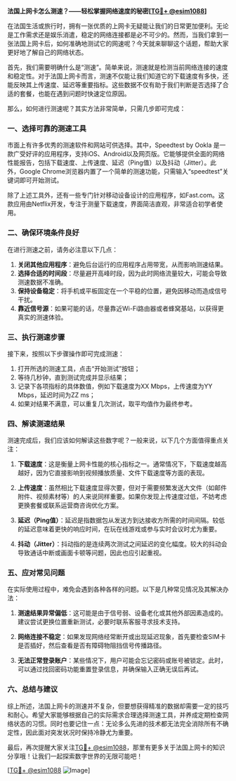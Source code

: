 **法国上网卡怎么测速？——轻松掌握网络速度的秘密[[TG💪+ @esim1088](https://t.me/s/esim1088)]**

在法国生活或旅行时，拥有一张优质的上网卡无疑能让我们的日常更加便利。无论是工作需求还是娱乐消遣，稳定的网络连接都是必不可少的。然而，当我们拿到一张法国上网卡后，如何准确地测试它的网速呢？今天就来聊聊这个话题，帮助大家更好地了解自己的网络状态。

首先，我们需要明确什么是“测速”。简单来说，测速就是检测当前网络连接的速度和稳定性。对于法国上网卡而言，测速不仅能让我们知道它的下载速度有多快，还能反映其上传速度、延迟等重要指标。这些数据不仅有助于我们判断是否选择了合适的套餐，也能在遇到问题时快速定位原因。

那么，如何进行测速呢？其实方法非常简单，只需几步即可完成：

### 一、选择可靠的测速工具

市面上有许多优秀的测速软件和网站可供选择。其中，Speedtest by Ookla 是一款广受好评的应用程序，支持iOS、Android以及网页版。它能够提供全面的网络性能报告，包括下载速度、上传速度、延迟（Ping值）以及抖动（Jitter）。此外，Google Chrome浏览器内置了一个简单的测速功能，只需输入“speedtest”关键词即可开始测试。

除了上述工具外，还有一些专门针对移动设备设计的应用程序，如Fast.com。这款应用由Netflix开发，专注于测量下载速度，界面简洁直观，非常适合初学者使用。

### 二、确保环境条件良好

在进行测速之前，请务必注意以下几点：

1. **关闭其他应用程序**：避免后台运行的应用程序占用带宽，从而影响测速结果。
2. **选择合适的时间段**：尽量避开高峰时段，因为此时网络流量较大，可能会导致测速数据不准确。
3. **保持设备稳定**：将手机或平板固定在一个平稳的位置，避免因移动而造成信号干扰。
4. **靠近信号源**：如果可能的话，尽量靠近Wi-Fi路由器或者蜂窝基站，以获得更真实的测速体验。

### 三、执行测速步骤

接下来，按照以下步骤操作即可完成测速：

1. 打开所选的测速工具，点击“开始测试”按钮；
2. 等待几秒钟，直到测试完成并显示结果；
3. 记录下各项指标的具体数值，例如下载速度为XX Mbps，上传速度为YY Mbps，延迟时间为ZZ ms；
4. 如果对结果不满意，可以重复几次测试，取平均值作为最终参考。

### 四、解读测速结果

测速完成后，我们应该如何解读这些数字呢？一般来说，以下几个方面值得重点关注：

1. **下载速度**：这是衡量上网卡性能的核心指标之一。通常情况下，下载速度越高越好，因为它直接影响到视频播放质量、文件下载速度等方面的表现。
   
2. **上传速度**：虽然相比下载速度显得次要，但对于需要频繁发送大文件（如邮件附件、视频素材等）的人来说同样重要。如果你发现上传速度过低，不妨考虑更换套餐或联系运营商咨询优化方案。

3. **延迟（Ping值）**：延迟是指数据包从发送方到达接收方所需的时间间隔。较低的延迟意味着更快的响应时间，在玩在线游戏或参与实时会议时尤为重要。

4. **抖动（Jitter）**：抖动指的是连续两次测试之间延迟的变化幅度。较大的抖动会导致通话中断或画面卡顿等问题，因此也应引起重视。

### 五、应对常见问题

在实际使用过程中，难免会遇到各种各样的问题。以下是几种常见情况及其解决办法：

1. **测速结果异常偏低**：这可能是由于信号弱、设备老化或其他外部因素造成的。建议尝试更换位置重新测试，必要时联系客服寻求技术支持。
   
2. **网络连接不稳定**：如果发现网络经常断开或出现延迟现象，首先要检查SIM卡是否插好，然后查看是否有障碍物阻挡信号传播路径。

3. **无法正常登录账户**：某些情况下，用户可能会忘记密码或账号被锁定。此时，可以通过找回密码功能重置登录信息，并确保输入正确无误后再试。

### 六、总结与建议

综上所述，法国上网卡的测速并不复杂，但要想获得精准的数据却需要一定的技巧和耐心。希望大家能够根据自己的实际需求合理选择测速工具，并养成定期检查网络状态的习惯。同时也要记住一点：无论多么先进的技术都无法完全消除所有不确定性，因此面对突发状况时保持冷静尤为重要。

最后，再次提醒大家关注[TG💪+ @esim1088](https://t.me/s/esim1088)，那里有更多关于法国上网卡的知识分享哦！让我们一起探索数字世界的无限可能吧！

[[TG💪+ @esim1088](https://t.me/s/esim1088) ![Image](https://i.postimg.cc/4NQfJmqS/Snipaste-2025-05-13-00-14-12.png)]